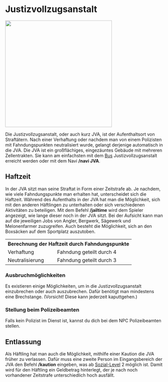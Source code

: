 # Justizvollzugsanstalt

<img align="center" width="340" height="340" src="../../../assets/image/orte/JVA.png"> <br>

Die Justizvollzugsanstalt, oder auch kurz JVA, ist der Aufenthaltsort von Straftätern. Nach einer Verhaftung oder nachdem man von einem Polizisten mit Fahndungspunkten neutralisiert wurde, gelangt derjenige automatisch in die JVA. Die JVA ist ein großflächiges, eingezäuntes Gebäude mit mehreren Zellentrakten. Sie kann am einfachsten mit dem [Bus](../../pages/öpnv/bus.md) Justizvollzugsanstalt erreicht werden oder mit dem Navi **/navi JVA**.

## Haftzeit

In der JVA sitzt man seine Straftat in Form einer Zeitstrafe ab. Je nachdem, wie viele Fahndungspunkte man erhalten hat, unterscheidet sich die Haftzeit.
Während des Aufenthalts in der JVA hat man die Möglichkeit, sich mit den anderen Häftlingen zu unterhalten oder sich verschiedenen Aktivitäten zu beteiligen. Mit dem Befehl **/jailtime** wird dem Spieler angezeigt, wie lange dieser noch in der JVA sitzt. Bei der Aufsicht kann man auf die jeweiligen Jobs von Angler, Bergwerk, Sägewerk und Melonenfarmer zuzugreifen. Auch besteht die Möglichkeit, sich an den Boxsäcken auf dem Sportplatz auszutoben.

<table>
<tr>
      <th colspan="2"> Berechnung der Haftzeit durch Fahndungspunkte</th>
</tr>
<tr>
      <td> Verhaftung </td>
      <td> Fahndung geteilt durch 4 </td>
</tr>
<tr>
      <td> Neutralisierung </td>
      <td> Fahndung geteilt durch 3 </td>
</tr>
</table>

### Ausbruchmöglichkeiten

Es existieren einige Möglichkeiten, um in die Justizvollzugsanstalt einzubrechen oder auch auszubrechen. Dafür benötigt man mindestens eine Brechstange. (Vorsicht! Diese kann jederzeit kaputtgehen.)

### Stellung beim Polizeibeamten

Falls kein Polizist im Dienst ist, kannst du dich bei dem NPC Polizeibeamten stellen.

## Entlassung

Als Häftling hat man auch die Möglichkeit, mithilfe einer Kaution die JVA früher zu verlassen. Dafür muss eine zweite Person im Eingangsbereich der JVA den Befehl **/kaution** eingeben, was ab [Sozial-Level](../../pages/skills/social.md) 2 möglich ist. Damit wird für den Häftling ein Geldbetrag hinterlegt, der je nach noch vorhandener Zeitstrafe unterschiedlich hoch ausfällt.

